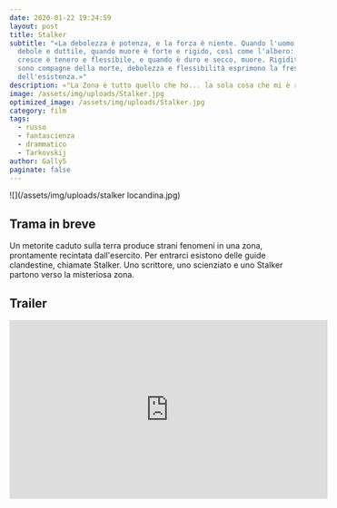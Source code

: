 ```yaml
---
date: 2020-01-22 19:24:59
layout: post
title: Stalker
subtitle: "«La debolezza è potenza, e la forza è niente. Quando l'uomo nasce è
  debole e duttile, quando muore è forte e rigido, così come l'albero: mentre
  cresce è tenero e flessibile, e quando è duro e secco, muore. Rigidità e forza
  sono compagne della morte, debolezza e flessibilità esprimono la freschezza
  dell'esistenza.»"
description: «"La Zona è tutto quello che ho... la sola cosa che mi è rimasta"»
image: /assets/img/uploads/Stalker.jpg
optimized_image: /assets/img/uploads/Stalker.jpg
category: film
tags:
  - russo
  - fantascienza
  - drammatico
  - Tarkovskij
author: Gally5
paginate: false
---
```

![](/assets/img/uploads/stalker locandina.jpg)

## Trama in breve

Un metorite caduto sulla terra produce strani fenomeni in una zona, prontamente recintata dall'esercito. Per entrarci esistono delle guide clandestine, chiamate Stalker. Uno scrittore, uno scienziato e uno Stalker partono verso la misteriosa zona.

## Trailer

<iframe width="560" height="315" src="https://www.youtube.com/embed/0wAd3crUuTw" frameborder="0" allow="accelerometer; autoplay; encrypted-media; gyroscope; picture-in-picture" allowfullscreen></iframe>